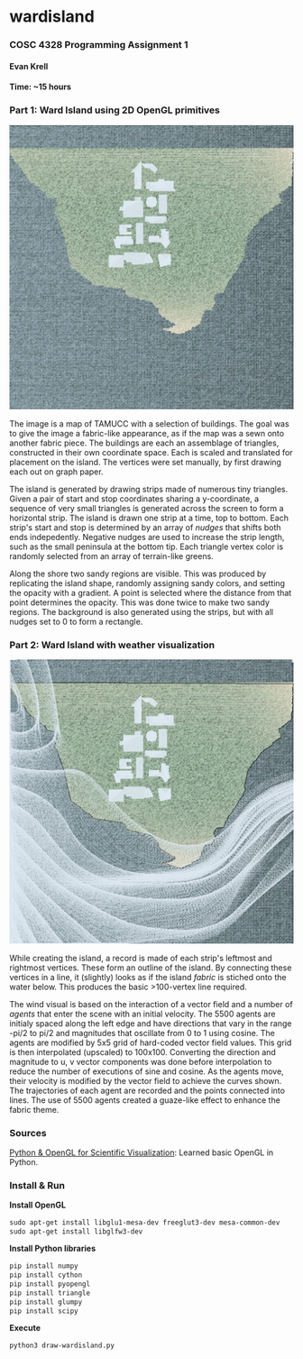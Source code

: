 
# wardisland
### COSC 4328 Programming Assignment 1
#### Evan Krell
#### Time: ~15 hours

### Part 1: Ward Island using 2D OpenGL primitives

![alt text](wardisland_a.png "Ward Island, generated using 2D OpenGL primitives.")

The image is a map of TAMUCC with a selection of buildings. The goal was to give the image a fabric-like appearance, as if the map was a sewn onto another fabric piece. The buildings are each an assemblage of triangles, constructed in their own coordinate space. Each is scaled and translated for placement on the island. The vertices were set manually, by first drawing each out on graph paper. 

The island is generated by drawing strips made of numerous tiny triangles. Given a pair of start and stop coordinates sharing a y-coordinate, a sequence of very small triangles is generated across the screen to form a horizontal strip. The island is drawn one strip at a time, top to bottom. Each strip's start and stop is determined by an array of _nudges_ that shifts both ends indepedently. Negative nudges are used to increase the strip length, such as the small peninsula at the bottom tip. Each triangle vertex color is randomly selected from an array of terrain-like greens. 

Along the shore two sandy regions are visible. This was produced by replicating the island shape, randomly assigning sandy colors, and setting the opacity with a gradient. A point is selected where the distance from that point determines the opacity. This was done twice to make two sandy regions. The background is also generated using the strips, but with all nudges set to 0 to form a rectangle. 
           
### Part 2: Ward Island with weather visualization

![alt text](wardisland_b.png "Ward Island, generated using 2D OpenGL primitives.")

While creating the island, a record is made of each strip's leftmost and rightmost vertices. These form an outline of the island. By connecting these vertices in a line, it (slightly) looks as if the island _fabric_ is stiched onto the water below. This produces the basic >100-vertex line required. 

The wind visual is based on the interaction of a vector field and a number of _agents_ that enter the scene with an initial velocity. The 5500 agents are initialy spaced along the left edge and have directions that vary in the range -pi/2 to pi/2 and magnitudes that oscillate from 0 to 1 using cosine. The agents are modified by 5x5 grid of hard-coded vector field values. This grid is then interpolated (upscaled) to 100x100. Converting the direction and magnitude to u, v vector
components was done before interpolation to reduce the number of executions of sine and cosine. As the agents move, their velocity is modified by
the vector field to achieve the curves shown. The trajectories of each agent are recorded and the points connected into lines. The use of 5500 agents created a guaze-like effect to enhance the fabric theme. 

### Sources

[Python & OpenGL for Scientific Visualization](https://www.labri.fr/perso/nrougier/python-opengl): Learned basic OpenGL in Python. 
           
### Install & Run 

**Install OpenGL**

    sudo apt-get install libglu1-mesa-dev freeglut3-dev mesa-common-dev
    sudo apt-get install libglfw3-dev

**Install Python libraries**

    pip install numpy
    pip install cython
    pip install pyopengl
    pip install triangle
    pip install glumpy
    pip install scipy

**Execute**

    python3 draw-wardisland.py

